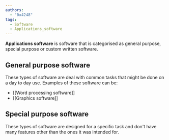```yaml
---
authors:
  - "0x4248"
tags:
  - Software
  - Applications_software
---
```

**Applications software** is software that is categorised as general purpose, special purpose or custom written software.

## General purpose software
These types of software are deal with common tasks that might be done on a day to day use. Examples of these software can be:
- [[Word processing software]]
- [[Graphics software]]

## Special purpose software
These types of software are designed for a specific task and don't have many features other than the ones it was intended for.